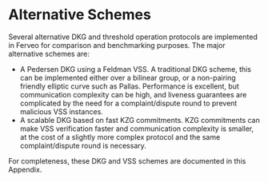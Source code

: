# Alternative Schemes

Several alternative DKG and threshold operation protocols are implemented in Ferveo for comparison and benchmarking purposes. The major alternative schemes are:

 - A Pedersen DKG using a Feldman VSS. A traditional DKG scheme, this can be implemented either over a bilinear group, or a non-pairing friendly elliptic curve such as Pallas. Performance is excellent, but communication complexity can be high, and liveness guarantees are complicated by the need for a complaint/dispute round to prevent malicious VSS instances.
 - A scalable DKG based on fast KZG commitments. KZG commitments can make VSS verification faster and communication complexity is smaller, at the cost of a slightly more complex protocol and the same complaint/dispute round is necessary.

For completeness, these DKG and VSS schemes are documented in this Appendix.
